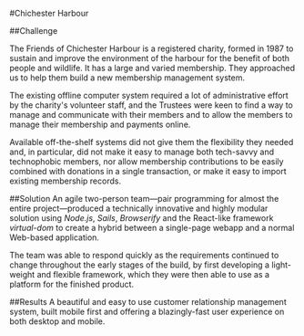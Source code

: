#Chichester Harbour

##Challenge

The Friends of Chichester Harbour is a registered charity, formed in 1987 to sustain and improve the environment of the harbour for the benefit of both people and wildlife. It has a large and varied membership. They approached us to help them build a new membership management system.

The existing offline computer system required a lot of administrative effort by the charity's volunteer staff, and the Trustees were keen to find a way to manage and communicate with their members and to allow the members to manage their membership and payments online. 

Available off-the-shelf systems did not give them the flexibility they needed and, in particular, did not make it easy to manage both tech-savvy and technophobic members, nor allow membership contributions to be easily combined with donations in a single transaction, or make it easy to import existing membership records.

##Solution
An agile two-person team—pair programming for almost the entire project—produced a technically innovative and highly modular solution using *Node.js*, *Sails*, *Browserify* and the React-like framework *virtual-dom* to create a hybrid between a single-page webapp and a normal Web-based application. 

The team was able to respond quickly as the requirements continued to change throughout the early stages of the build, by first developing a light-weight and flexible framework, which they were then able to use as a platform for the finished product. 

##Results
A beautiful and easy to use customer relationship management system, built mobile first and offering a blazingly-fast user experience on both desktop and mobile.



